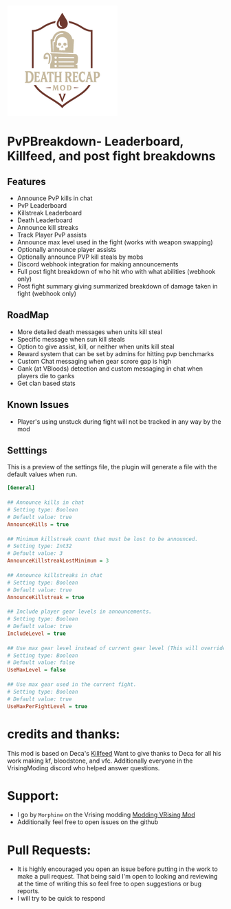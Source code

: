 ![](logo.png)

# PvPBreakdown- Leaderboard, Killfeed, and post fight breakdowns

## Features

- Announce PvP kills in chat
- PvP Leaderboard
- Killstreak Leaderboard
- Death Leaderboard
- Announce kill streaks
- Track Player PvP assists
- Announce max level used in the fight (works with weapon swapping)
- Optionally announce player assists
- Optionally announce PVP kill steals by mobs
- Discord webhook integration for making announcements
- Full post fight breakdown of who hit who with what abilities (webhook only)
- Post fight summary giving summarized breakdown of damage taken in fight (webhook only)

## RoadMap

- More detailed death messages when units kill steal
- Specific message when sun kill steals
- Option to give assist, kill, or neither when units kill steal
- Reward system that can be set by admins for hitting pvp benchmarks
- Custom Chat messaging when gear scrore gap is high
- Gank (at VBloods) detection and custom messaging in chat when players die to ganks
- Get clan based stats

## Known Issues

- Player's using unstuck during fight will not be tracked in any way by the mod

## Setttings

This is a preview of the settings file, the plugin will generate a file with the default values when run.

```ini
[General]

## Announce kills in chat
# Setting type: Boolean
# Default value: true
AnnounceKills = true

## Minimum killstreak count that must be lost to be announced.
# Setting type: Int32
# Default value: 3
AnnounceKillstreakLostMinimum = 3

## Announce killstreaks in chat
# Setting type: Boolean
# Default value: true
AnnounceKillstreak = true

## Include player gear levels in announcements.
# Setting type: Boolean
# Default value: true
IncludeLevel = true

## Use max gear level instead of current gear level (This will override userMaxPerFightLevel).
# Setting type: Boolean
# Default value: false
UseMaxLevel = false

## Use max gear used in the current fight.
# Setting type: Boolean
# Default value: true
UseMaxPerFightLevel = true

```

# credits and thanks:

This mod is based on Deca's [Killfeed](https://thunderstore.io/c/v-rising/p/deca/Killfeed/)
Want to give thanks to Deca for all his work making kf, bloodstone, and vfc. Additionally everyone in the VrisingModing discord who helped answer questions.

# Support:

- I go by `Morphine` on the Vrising modding [Modding VRising Mod ](]https://vrisingmods.com/discord)
- Additionally feel free to open issues on the github

# Pull Requests:

- It is highly encouraged you open an issue before putting in the work to make a pull request.
  That being said I'm open to looking and reviewing at the time of writing this so feel free to open suggestions or bug reports.
- I will try to be quick to respond
